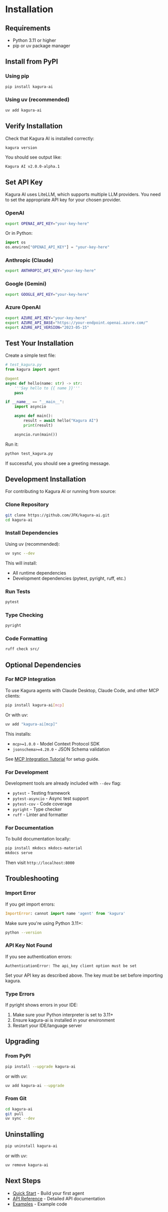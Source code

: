 # Installation

## Requirements

- Python 3.11 or higher
- pip or uv package manager

## Install from PyPI

### Using pip

```bash
pip install kagura-ai
```

### Using uv (recommended)

```bash
uv add kagura-ai
```

## Verify Installation

Check that Kagura AI is installed correctly:

```bash
kagura version
```

You should see output like:

```
Kagura AI v2.0.0-alpha.1
```

## Set API Key

Kagura AI uses LiteLLM, which supports multiple LLM providers. You need to set the appropriate API key for your chosen provider.

### OpenAI

```bash
export OPENAI_API_KEY="your-key-here"
```

Or in Python:
```python
import os
os.environ["OPENAI_API_KEY"] = "your-key-here"
```

### Anthropic (Claude)

```bash
export ANTHROPIC_API_KEY="your-key-here"
```

### Google (Gemini)

```bash
export GOOGLE_API_KEY="your-key-here"
```

### Azure OpenAI

```bash
export AZURE_API_KEY="your-key-here"
export AZURE_API_BASE="https://your-endpoint.openai.azure.com/"
export AZURE_API_VERSION="2023-05-15"
```

## Test Your Installation

Create a simple test file:

```python
# test_kagura.py
from kagura import agent

@agent
async def hello(name: str) -> str:
    '''Say hello to {{ name }}'''
    pass

if __name__ == "__main__":
    import asyncio

    async def main():
        result = await hello("Kagura AI")
        print(result)

    asyncio.run(main())
```

Run it:

```bash
python test_kagura.py
```

If successful, you should see a greeting message.

## Development Installation

For contributing to Kagura AI or running from source:

### Clone Repository

```bash
git clone https://github.com/JFK/kagura-ai.git
cd kagura-ai
```

### Install Dependencies

Using uv (recommended):

```bash
uv sync --dev
```

This will install:
- All runtime dependencies
- Development dependencies (pytest, pyright, ruff, etc.)

### Run Tests

```bash
pytest
```

### Type Checking

```bash
pyright
```

### Code Formatting

```bash
ruff check src/
```

## Optional Dependencies

### For MCP Integration

To use Kagura agents with Claude Desktop, Claude Code, and other MCP clients:

```bash
pip install kagura-ai[mcp]
```

Or with uv:

```bash
uv add "kagura-ai[mcp]"
```

This installs:
- `mcp>=1.0.0` - Model Context Protocol SDK
- `jsonschema>=4.20.0` - JSON Schema validation

See [MCP Integration Tutorial](tutorials/06-mcp-integration.md) for setup guide.

### For Development

Development tools are already included with `--dev` flag:

- `pytest` - Testing framework
- `pytest-asyncio` - Async test support
- `pytest-cov` - Code coverage
- `pyright` - Type checker
- `ruff` - Linter and formatter

### For Documentation

To build documentation locally:

```bash
pip install mkdocs mkdocs-material
mkdocs serve
```

Then visit `http://localhost:8000`

## Troubleshooting

### Import Error

If you get import errors:

```python
ImportError: cannot import name 'agent' from 'kagura'
```

Make sure you're using Python 3.11+:

```bash
python --version
```

### API Key Not Found

If you see authentication errors:

```
AuthenticationError: The api_key client option must be set
```

Set your API key as described above. The key must be set before importing kagura.

### Type Errors

If pyright shows errors in your IDE:

1. Make sure your Python interpreter is set to 3.11+
2. Ensure kagura-ai is installed in your environment
3. Restart your IDE/language server

## Upgrading

### From PyPI

```bash
pip install --upgrade kagura-ai
```

or with uv:

```bash
uv add kagura-ai --upgrade
```

### From Git

```bash
cd kagura-ai
git pull
uv sync --dev
```

## Uninstalling

```bash
pip uninstall kagura-ai
```

or with uv:

```bash
uv remove kagura-ai
```

## Next Steps

- [Quick Start](quickstart.md) - Build your first agent
- [API Reference](api/agent.md) - Detailed API documentation
- [Examples](../../examples/) - Example code
